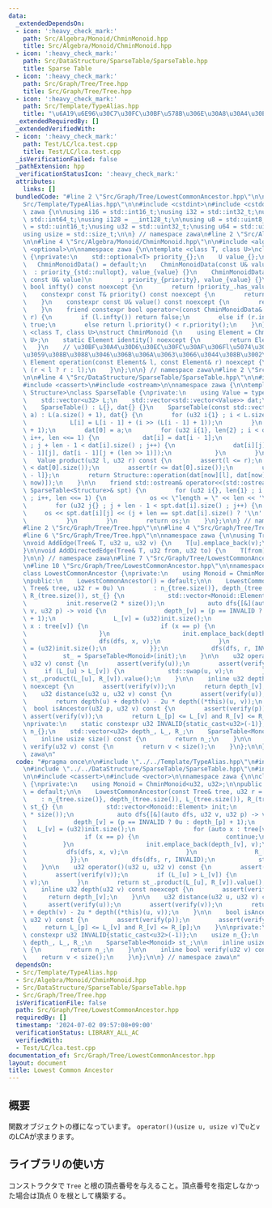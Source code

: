 ```yaml
---
data:
  _extendedDependsOn:
  - icon: ':heavy_check_mark:'
    path: Src/Algebra/Monoid/ChminMonoid.hpp
    title: Src/Algebra/Monoid/ChminMonoid.hpp
  - icon: ':heavy_check_mark:'
    path: Src/DataStructure/SparseTable/SparseTable.hpp
    title: Sparse Table
  - icon: ':heavy_check_mark:'
    path: Src/Graph/Tree/Tree.hpp
    title: Src/Graph/Tree/Tree.hpp
  - icon: ':heavy_check_mark:'
    path: Src/Template/TypeAlias.hpp
    title: "\u6A19\u6E96\u30C7\u30FC\u30BF\u578B\u306E\u30A8\u30A4\u30EA\u30A2\u30B9"
  _extendedRequiredBy: []
  _extendedVerifiedWith:
  - icon: ':heavy_check_mark:'
    path: Test/LC/lca.test.cpp
    title: Test/LC/lca.test.cpp
  _isVerificationFailed: false
  _pathExtension: hpp
  _verificationStatusIcon: ':heavy_check_mark:'
  attributes:
    links: []
  bundledCode: "#line 2 \"Src/Graph/Tree/LowestCommonAncestor.hpp\"\n\n#line 2 \"\
    Src/Template/TypeAlias.hpp\"\n\n#include <cstdint>\n#include <cstddef>\n\nnamespace\
    \ zawa {\n\nusing i16 = std::int16_t;\nusing i32 = std::int32_t;\nusing i64 =\
    \ std::int64_t;\nusing i128 = __int128_t;\n\nusing u8 = std::uint8_t;\nusing u16\
    \ = std::uint16_t;\nusing u32 = std::uint32_t;\nusing u64 = std::uint64_t;\n\n\
    using usize = std::size_t;\n\n} // namespace zawa\n#line 2 \"Src/Algebra/Monoid/ChminMonoid.hpp\"\
    \n\n#line 4 \"Src/Algebra/Monoid/ChminMonoid.hpp\"\n\n#include <algorithm>\n#include\
    \ <optional>\n\nnamespace zawa {\n\ntemplate <class T, class U>\nclass ChminMonoidData\
    \ {\nprivate:\n    std::optional<T> priority_{};\n    U value_{};\npublic:\n \
    \   ChminMonoidData() = default;\n    ChminMonoidData(const U& value)\n      \
    \  : priority_{std::nullopt}, value_{value} {}\n    ChminMonoidData(const T& priority,\
    \ const U& value)\n        : priority_{priority}, value_{value} {}\n\n    constexpr\
    \ bool infty() const noexcept {\n        return !priority_.has_value();\n    }\n\
    \    constexpr const T& priority() const noexcept {\n        return priority_.value();\n\
    \    }\n    constexpr const U& value() const noexcept {\n        return value_;\n\
    \    }\n    friend constexpr bool operator<(const ChminMonoidData& l, const ChminMonoidData&\
    \ r) {\n        if (l.infty()) return false;\n        else if (r.infty()) return\
    \ true;\n        else return l.priority() < r.priority();\n    }\n};\n\ntemplate\
    \ <class T, class U>\nstruct ChminMonoid {\n    using Element = ChminMonoidData<T,\
    \ U>;\n    static Element identity() noexcept {\n        return Element{};\n \
    \   }\n    // \u30BF\u30A4\u30D6\u30EC\u30FC\u30AF\u306Fl\u5074\u3092\u512A\u5148\
    \u3059\u308B\u3088\u3046\u306B\u306A\u3063\u3066\u3044\u308B\u3002\n    static\
    \ Element operation(const Element& l, const Element& r) noexcept {\n        return\
    \ (r < l ? r : l);\n    }\n};\n\n} // namespace zawa\n#line 2 \"Src/DataStructure/SparseTable/SparseTable.hpp\"\
    \n\n#line 4 \"Src/DataStructure/SparseTable/SparseTable.hpp\"\n\n#include <vector>\n\
    #include <cassert>\n#include <ostream>\n\nnamespace zawa {\n\ntemplate <class\
    \ Structure>\nclass SparseTable {\nprivate:\n    using Value = typename Structure::Element;\n\
    \    std::vector<u32> L;\n    std::vector<std::vector<Value>> dat;\npublic:\n\n\
    \    SparseTable() : L{}, dat{} {}\n    SparseTable(const std::vector<Value>&\
    \ a) : L(a.size() + 1), dat{} {\n        for (u32 i{1} ; i < L.size() ; i++) {\n\
    \            L[i] = L[i - 1] + (i >> (L[i - 1] + 1));\n        }\n        dat.resize(L.back()\
    \ + 1);\n        dat[0] = a;\n        for (u32 i{1}, len{2} ; i < dat.size() ;\
    \ i++, len <<= 1) {\n            dat[i] = dat[i - 1];\n            for (u32 j{}\
    \ ; j + len - 1 < dat[i].size() ; j++) {\n                dat[i][j] = Structure::operation(dat[i\
    \ - 1][j], dat[i - 1][j + (len >> 1)]);\n            }\n        }\n    }\n\n \
    \   Value product(u32 l, u32 r) const {\n        assert(l <= r);\n        assert(l\
    \ < dat[0].size());\n        assert(r <= dat[0].size());\n        u32 now{L[r\
    \ - l]};\n        return Structure::operation(dat[now][l], dat[now][r - (1 <<\
    \ now)]);\n    }\n\n    friend std::ostream& operator<<(std::ostream& os, const\
    \ SparseTable<Structure>& spt) {\n        for (u32 i{}, len{1} ; i < spt.dat.size()\
    \ ; i++, len <<= 1) {\n            os << \"length = \" << len << '\\n';\n    \
    \        for (u32 j{} ; j + len - 1 < spt.dat[i].size() ; j++) {\n           \
    \     os << spt.dat[i][j] << (j + len == spt.dat[i].size() ? '\\n' : ' ');\n \
    \           }\n        }\n        return os;\n    }\n};\n\n} // namespace zawa\n\
    #line 2 \"Src/Graph/Tree/Tree.hpp\"\n\n#line 4 \"Src/Graph/Tree/Tree.hpp\"\n\n\
    #line 6 \"Src/Graph/Tree/Tree.hpp\"\n\nnamespace zawa {\n\nusing Tree = std::vector<std::vector<u32>>;\n\
    \nvoid AddEdge(Tree& T, u32 u, u32 v) {\n    T[u].emplace_back(v);\n    T[v].emplace_back(u);\n\
    }\n\nvoid AddDirectedEdge(Tree& T, u32 from, u32 to) {\n    T[from].emplace_back(to);\n\
    }\n\n} // namespace zawa\n#line 7 \"Src/Graph/Tree/LowestCommonAncestor.hpp\"\n\
    \n#line 10 \"Src/Graph/Tree/LowestCommonAncestor.hpp\"\n\nnamespace zawa {\n\n\
    class LowestCommonAncestor {\nprivate:\n    using Monoid = ChminMonoid<u32, u32>;\n\
    \npublic:\n    LowestCommonAncestor() = default;\n\n    LowestCommonAncestor(const\
    \ Tree& tree, u32 r = 0u) \n        : n_{tree.size()}, depth_(tree.size()), L_(tree.size()),\
    \ R_(tree.size()), st_{} {\n            std::vector<Monoid::Element> init;\n \
    \           init.reserve(2 * size());\n            auto dfs{[&](auto dfs, u32\
    \ v, u32 p) -> void {\n                depth_[v] = (p == INVALID ? 0u : depth_[p]\
    \ + 1);\n                L_[v] = (u32)init.size();\n                for (auto\
    \ x : tree[v]) {\n                    if (x == p) {\n                        continue;\n\
    \                    }\n                    init.emplace_back(depth_[v], v);\n\
    \                    dfs(dfs, x, v);\n                }\n                R_[v]\
    \ = (u32)init.size();\n            }};\n            dfs(dfs, r, INVALID);\n  \
    \          st_ = SparseTable<Monoid>(init);\n    }\n\n    u32 operator()(u32 u,\
    \ u32 v) const {\n        assert(verify(u));\n        assert(verify(v));\n   \
    \     if (L_[u] > L_[v]) {\n            std::swap(u, v);\n        }\n        return\
    \ st_.product(L_[u], R_[v]).value();\n    }\n\n    inline u32 depth(u32 v) const\
    \ noexcept {\n        assert(verify(v));\n        return depth_[v];\n    }\n\n\
    \    u32 distance(u32 u, u32 v) const {\n        assert(verify(u));\n        assert(verify(v));\n\
    \        return depth(u) + depth(v) - 2u * depth((*this)(u, v));\n    }\n\n  \
    \  bool isAncestor(u32 p, u32 v) const {\n        assert(verify(p));\n       \
    \ assert(verify(v));\n        return L_[p] <= L_[v] and R_[v] <= R_[p];\n    }\n\
    \nprivate:\n    static constexpr u32 INVALID{static_cast<u32>(-1)};\n    usize\
    \ n_{};\n    std::vector<u32> depth_, L_, R_;\n    SparseTable<Monoid> st_;\n\n\
    \    inline usize size() const {\n        return n_;\n    }\n\n    inline bool\
    \ verify(u32 v) const {\n        return v < size();\n    }\n};\n\n} // namespace\
    \ zawa\n"
  code: "#pragma once\n\n#include \"../../Template/TypeAlias.hpp\"\n#include \"../../Algebra/Monoid/ChminMonoid.hpp\"\
    \n#include \"../../DataStructure/SparseTable/SparseTable.hpp\"\n#include \"./Tree.hpp\"\
    \n\n#include <cassert>\n#include <vector>\n\nnamespace zawa {\n\nclass LowestCommonAncestor\
    \ {\nprivate:\n    using Monoid = ChminMonoid<u32, u32>;\n\npublic:\n    LowestCommonAncestor()\
    \ = default;\n\n    LowestCommonAncestor(const Tree& tree, u32 r = 0u) \n    \
    \    : n_{tree.size()}, depth_(tree.size()), L_(tree.size()), R_(tree.size()),\
    \ st_{} {\n            std::vector<Monoid::Element> init;\n            init.reserve(2\
    \ * size());\n            auto dfs{[&](auto dfs, u32 v, u32 p) -> void {\n   \
    \             depth_[v] = (p == INVALID ? 0u : depth_[p] + 1);\n             \
    \   L_[v] = (u32)init.size();\n                for (auto x : tree[v]) {\n    \
    \                if (x == p) {\n                        continue;\n          \
    \          }\n                    init.emplace_back(depth_[v], v);\n         \
    \           dfs(dfs, x, v);\n                }\n                R_[v] = (u32)init.size();\n\
    \            }};\n            dfs(dfs, r, INVALID);\n            st_ = SparseTable<Monoid>(init);\n\
    \    }\n\n    u32 operator()(u32 u, u32 v) const {\n        assert(verify(u));\n\
    \        assert(verify(v));\n        if (L_[u] > L_[v]) {\n            std::swap(u,\
    \ v);\n        }\n        return st_.product(L_[u], R_[v]).value();\n    }\n\n\
    \    inline u32 depth(u32 v) const noexcept {\n        assert(verify(v));\n  \
    \      return depth_[v];\n    }\n\n    u32 distance(u32 u, u32 v) const {\n  \
    \      assert(verify(u));\n        assert(verify(v));\n        return depth(u)\
    \ + depth(v) - 2u * depth((*this)(u, v));\n    }\n\n    bool isAncestor(u32 p,\
    \ u32 v) const {\n        assert(verify(p));\n        assert(verify(v));\n   \
    \     return L_[p] <= L_[v] and R_[v] <= R_[p];\n    }\n\nprivate:\n    static\
    \ constexpr u32 INVALID{static_cast<u32>(-1)};\n    usize n_{};\n    std::vector<u32>\
    \ depth_, L_, R_;\n    SparseTable<Monoid> st_;\n\n    inline usize size() const\
    \ {\n        return n_;\n    }\n\n    inline bool verify(u32 v) const {\n    \
    \    return v < size();\n    }\n};\n\n} // namespace zawa\n"
  dependsOn:
  - Src/Template/TypeAlias.hpp
  - Src/Algebra/Monoid/ChminMonoid.hpp
  - Src/DataStructure/SparseTable/SparseTable.hpp
  - Src/Graph/Tree/Tree.hpp
  isVerificationFile: false
  path: Src/Graph/Tree/LowestCommonAncestor.hpp
  requiredBy: []
  timestamp: '2024-07-02 09:57:08+09:00'
  verificationStatus: LIBRARY_ALL_AC
  verifiedWith:
  - Test/LC/lca.test.cpp
documentation_of: Src/Graph/Tree/LowestCommonAncestor.hpp
layout: document
title: Lowest Common Ancestor
---
```


## 概要

関数オブジェクトの様になっています。 `operator()(usize u, usize v)`で`u`と`v`のLCAが求まります。

## ライブラリの使い方

コンストラクタで `Tree` と根の頂点番号を与えること。頂点番号を指定しなかった場合は頂点 $0$ を根として構築する。
